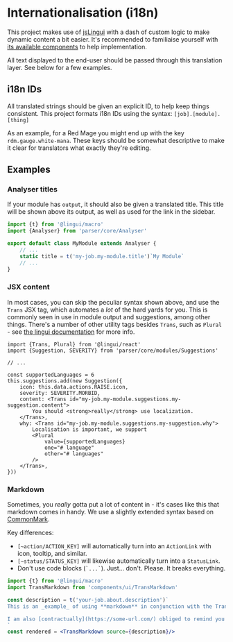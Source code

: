 # Internationalisation (i18n)

This project makes use of [jsLingui](https://github.com/lingui/js-lingui) with a dash of custom logic to make dynamic content a bit easier. It's recommended to familiaise yourself with [its available components](https://lingui.js.org/ref/react.html#components) to help implementation.

All text displayed to the end-user should be passed through this translation layer. See below for a few examples.

## i18n IDs

All translated strings should be given an explicit ID, to help keep things consistent. This project formats i18n IDs using the syntax: `[job].[module].[thing]`

As an example, for a Red Mage you might end up with the key `rdm.gauge.white-mana`. These
keys should be somewhat descriptive to make it clear for translators what exactly they're editing.

## Examples

### Analyser titles

If your module has `output`, it should also be given a translated title. This title will be shown above its output, as well as used for the link in the sidebar.

```typescript
import {t} from '@lingui/macro'
import {Analyser} from 'parser/core/Analyser'

export default class MyModule extends Analyser {
	// ...
	static title = t('my-job.my-module.title')`My Module`
	// ...
}
```

### JSX content

In most cases, you can skip the peculiar syntax shown above, and use the `Trans` JSX tag, which automates a _lot_ of the hard yards for you. This is commonly seen in use in module output and suggestions, among other things. There's a number of other utility tags besides `Trans`, such as `Plural` - see [the lingui documentation](https://lingui.js.org/ref/react.html#components) for more info.

```tsx
import {Trans, Plural} from '@lingui/react'
import {Suggestion, SEVERITY} from 'parser/core/modules/Suggestions'

// ...

const supportedLanguages = 6
this.suggestions.add(new Suggestion({
	icon: this.data.actions.RAISE.icon,
	severity: SEVERITY.MORBID,
	content: <Trans id="my-job.my-module.suggestions.my-suggestion.content">
		You should <strong>really</strong> use localization.
	</Trans>,
	why: <Trans id="my-job.my-module.suggestions.my-suggestion.why">
		Localisation is important, we support
		<Plural
			value={supportedLanguages}
			one="# language"
			other="# languages"
		/>
	</Trans>,
}))
```

### Markdown

Sometimes, you _really_ gotta put a lot of content in - it's cases like this that markdown comes in handy. We use a slightly extended syntax based on [CommonMark](https://commonmark.org/).

Key differences:

* `[~action/ACTION_KEY]` will automatically turn into an `ActionLink` with icon, tooltip, and similar.
* `[~status/STATUS_KEY]` will likewise automatically turn into a `StatusLink`.
* Don't use code blocks (`` `...` ``). Just... don't. Please. It breaks everything.

```jsx
import {t} from '@lingui/macro'
import TransMarkdown from 'components/ui/TransMarkdown'

const description = t('your-job.about.description')`
This is an _example_ of using **markdown** in conjunction with the TransMarkdown component.

I am also [contractually](https://some-url.com/) obliged to remind you to [~action/RUIN_III] everything.
`
const rendered = <TransMarkdown source={description}/>
```
